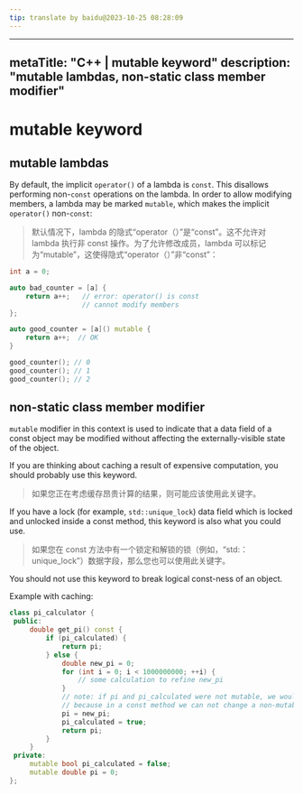 ```yaml
---
tip: translate by baidu@2023-10-25 08:28:09
---
```

---

metaTitle: "C++ | mutable keyword"
description: "mutable lambdas, non-static class member modifier"
----------------------------------------------------------------

# mutable keyword

## mutable lambdas

By default, the implicit `operator()` of a lambda is `const`. This disallows performing non-`const` operations on the lambda. In order to allow modifying members, a lambda may be marked `mutable`, which makes the implicit `operator()` non-`const`:

> 默认情况下，lambda 的隐式“operator（）”是“const”。这不允许对 lambda 执行非 const 操作。为了允许修改成员，lambda 可以标记为“mutable”，这使得隐式“operator（）”非“const”：

```cpp
int a = 0;

auto bad_counter = [a] {
    return a++;   // error: operator() is const
                  // cannot modify members
};

auto good_counter = [a]() mutable {
    return a++;  // OK
}

good_counter(); // 0
good_counter(); // 1
good_counter(); // 2

```

## non-static class member modifier

`mutable` modifier in this context is used to indicate that a data field of a const object may be modified without affecting the externally-visible state of the object.

If you are thinking about caching a result of expensive computation, you should probably use this keyword.

> 如果您正在考虑缓存昂贵计算的结果，则可能应该使用此关键字。

If you have a lock (for example, `std::unique_lock`) data field which is locked and unlocked inside a const method, this keyword is also what you could use.

> 如果您在 const 方法中有一个锁定和解锁的锁（例如，“std:：unique_lock”）数据字段，那么您也可以使用此关键字。

You should not use this keyword to break logical const-ness of an object.

Example with caching:

```cpp
class pi_calculator {
 public:
     double get_pi() const {
         if (pi_calculated) {
             return pi;
         } else {
             double new_pi = 0;
             for (int i = 0; i < 1000000000; ++i) {
                 // some calculation to refine new_pi
             }
             // note: if pi and pi_calculated were not mutable, we would get an error from a compiler
             // because in a const method we can not change a non-mutable field
             pi = new_pi;
             pi_calculated = true;
             return pi;
         }
     }
 private:
     mutable bool pi_calculated = false;
     mutable double pi = 0;
};

```
